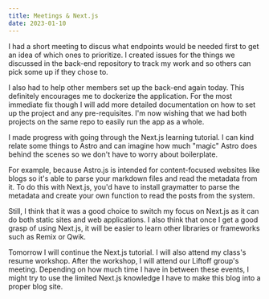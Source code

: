 ```yaml
---
title: Meetings & Next.js
date: 2023-01-10
---
```


I had a short meeting to discus what endpoints would be needed first to get an 
idea of which ones to prioritize. I created issues for the things we discussed 
in the back-end repository to track my work and so others can pick some up if 
they chose to.

I also had to help other members set up the back-end again today. This definitely 
encourages me to dockerize the application. For the most immediate fix though 
I will add more detailed documentation on how to set up the project and any 
pre-requisites. I'm now wishing that we had both projects on the same repo to 
easily run the app as a whole.

I made progress with going through the Next.js learning tutorial. I can kind 
relate some things to Astro and can imagine how much "magic" Astro does behind 
the scenes so we don't have to worry about boilerplate. 

For example, because Astro.js is intended for content-focused websites like 
blogs so it's able to parse your markdown files and read the metadata from it. 
To do this with Next.js, you'd have to install graymatter to parse the 
metadata and create your own function to read the posts from the system.

Still, I think that it was a good choice to switch my focus on Next.js as it 
can do both static sites and web applications. I also think that once I get a 
good grasp of using Next.js, it will be easier to learn other libraries or 
frameworks such as Remix or Qwik.

Tomorrow I will continue the Next.js tutorial. I will also attend my class's 
resume workshop. After the workshop, I will attend our Liftoff group's meeting.
Depending on how much time I have in between these events, I might try to use 
the limited Next.js knowledge I have to make this blog into a proper blog site.

